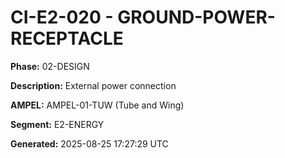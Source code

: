 # CI-E2-020 - GROUND-POWER-RECEPTACLE

**Phase:** 02-DESIGN

**Description:** External power connection

**AMPEL:** AMPEL-01-TUW (Tube and Wing)

**Segment:** E2-ENERGY

**Generated:** 2025-08-25 17:27:29 UTC
